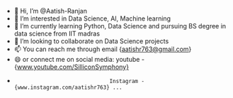 - 👋 Hi, I’m @Aatish-Ranjan
- 👀 I’m interested in Data Science, AI, Machine learning
- 🌱 I’m currently learning Python, Data Science and pursuing BS degree in data science from IIT madras
- 💞️ I’m looking to collaborate on Data Science projects
- 📫 You can reach me through email {aatishr763@gmail.com}
- 😄 or connect me on social media: youtube - {www.youtube.com/SilliconSymphony}
-                                   Instagram - {www.instagram.com/aatishr763} ...


<!---
Aatish-Ranjan/Aatish-Ranjan is a ✨ special ✨ repository because its `README.md` (this file) appears on your GitHub profile.
You can click the Preview link to take a look at your changes.
--->
